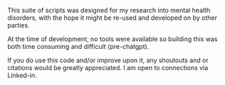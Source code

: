 This suite of scripts was designed for my research into mental health disorders, with the hope it might be re-used and developed on by other parties. 

At the time of development, no tools were available so building this was both time consuming and difficult (pre-chatgpt). 

If you do use this code and/or improve upon it, any shoutouts and or citations would be greatly appreciated. I am open to connections via Linked-in.
